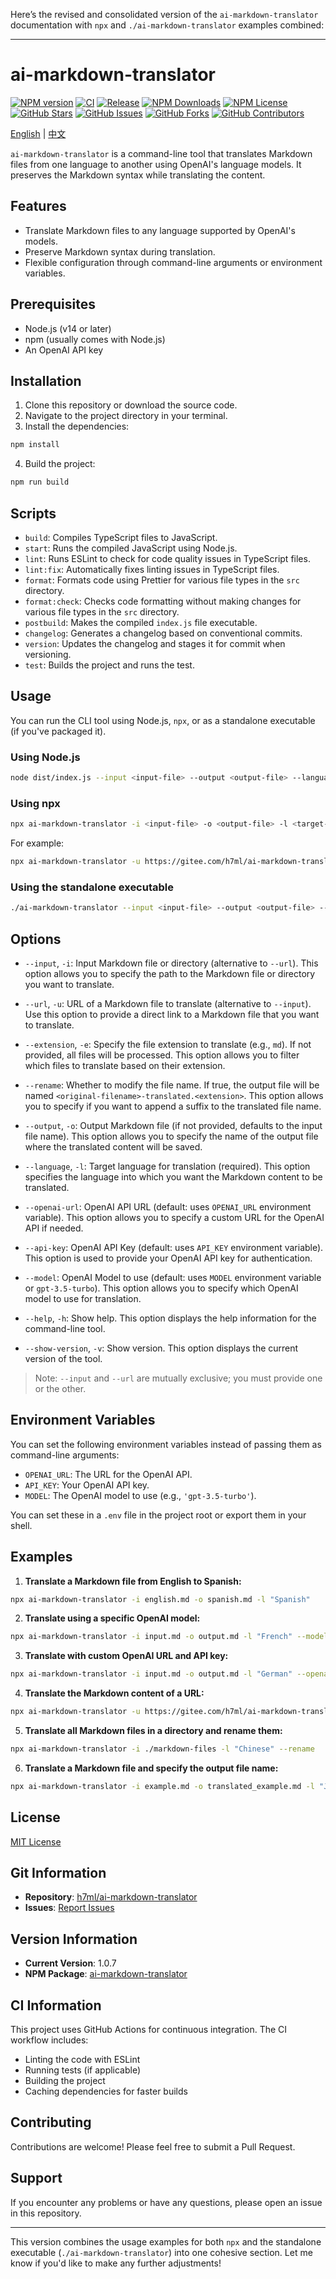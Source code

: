Here’s the revised and consolidated version of the `ai-markdown-translator` documentation with `npx` and `./ai-markdown-translator` examples combined:

---

# ai-markdown-translator

<div>
  <a href="https://www.npmjs.org/package/ai-markdown-translator"><img src="https://img.shields.io/npm/v/ai-markdown-translator.svg?style=flat" alt="NPM version"></a>
  <a href="https://github.com/h7ml/ai-markdown-translator/actions/workflows/ci.yml"><img src="https://github.com/h7ml/ai-markdown-translator/actions/workflows/ci.yml/badge.svg" alt="CI"></a>
  <a href="https://github.com/h7ml/ai-markdown-translator/actions/workflows/release.yml"><img src="https://github.com/h7ml/ai-markdown-translator/actions/workflows/release.yml/badge.svg" alt="Release"></a>
  <a href="https://www.npmjs.org/package/ai-markdown-translator"><img src="https://img.shields.io/npm/dw/ai-markdown-translator" alt="NPM Downloads"></a>
  <a href="https://www.npmjs.org/package/ai-markdown-translator"><img src="https://img.shields.io/npm/l/ai-markdown-translator" alt="NPM License"></a>
  <a href="https://github.com/h7ml/ai-markdown-translator/stargazers"><img src="https://img.shields.io/github/stars/h7ml/ai-markdown-translator.svg" alt="GitHub Stars"></a>
  <a href="https://github.com/h7ml/ai-markdown-translator/issues"><img src="https://img.shields.io/github/issues/h7ml/ai-markdown-translator.svg" alt="GitHub Issues"></a>
  <a href="https://github.com/h7ml/ai-markdown-translator/network/members"><img src="https://img.shields.io/github/forks/h7ml/ai-markdown-translator.svg" alt="GitHub Forks"></a>
  <a href="https://github.com/h7ml/ai-markdown-translator/graphs/contributors"><img src="https://img.shields.io/github/contributors/h7ml/ai-markdown-translator.svg" alt="GitHub Contributors"></a>
</div>

[English](README.md) | [中文](README-zh.md)

`ai-markdown-translator` is a command-line tool that translates Markdown files from one language to another using OpenAI's language models. It preserves the Markdown syntax while translating the content.

## Features

- Translate Markdown files to any language supported by OpenAI's models.
- Preserve Markdown syntax during translation.
- Flexible configuration through command-line arguments or environment variables.

## Prerequisites

- Node.js (v14 or later)
- npm (usually comes with Node.js)
- An OpenAI API key

## Installation

1. Clone this repository or download the source code.
2. Navigate to the project directory in your terminal.
3. Install the dependencies:

```bash
npm install
```

4. Build the project:

```bash
npm run build
```

## Scripts

- `build`: Compiles TypeScript files to JavaScript.
- `start`: Runs the compiled JavaScript using Node.js.
- `lint`: Runs ESLint to check for code quality issues in TypeScript files.
- `lint:fix`: Automatically fixes linting issues in TypeScript files.
- `format`: Formats code using Prettier for various file types in the `src` directory.
- `format:check`: Checks code formatting without making changes for various file types in the `src` directory.
- `postbuild`: Makes the compiled `index.js` file executable.
- `changelog`: Generates a changelog based on conventional commits.
- `version`: Updates the changelog and stages it for commit when versioning.
- `test`: Builds the project and runs the test.

## Usage

You can run the CLI tool using Node.js, `npx`, or as a standalone executable (if you've packaged it).

### Using Node.js

```bash
node dist/index.js --input <input-file> --output <output-file> --language <target-language> [options]
```

### Using npx

```bash
npx ai-markdown-translator -i <input-file> -o <output-file> -l <target-language> [options]
```

For example:

```bash
npx ai-markdown-translator -u https://gitee.com/h7ml/ai-markdown-translator/raw/main/README.md -o output.md -l "Italian"
```

### Using the standalone executable

```bash
./ai-markdown-translator --input <input-file> --output <output-file> --language <target-language> [options]
```

## Options

- `--input`, `-i`: Input Markdown file or directory (alternative to `--url`). This option allows you to specify the path to the Markdown file or directory you want to translate.
- `--url`, `-u`: URL of a Markdown file to translate (alternative to `--input`). Use this option to provide a direct link to a Markdown file that you want to translate.

- `--extension`, `-e`: Specify the file extension to translate (e.g., `md`). If not provided, all files will be processed. This option allows you to filter which files to translate based on their extension.

- `--rename`: Whether to modify the file name. If true, the output file will be named `<original-filename>-translated.<extension>`. This option allows you to specify if you want to append a suffix to the translated file name.

- `--output`, `-o`: Output Markdown file (if not provided, defaults to the input file name). This option allows you to specify the name of the output file where the translated content will be saved.

- `--language`, `-l`: Target language for translation (required). This option specifies the language into which you want the Markdown content to be translated.

- `--openai-url`: OpenAI API URL (default: uses `OPENAI_URL` environment variable). This option allows you to specify a custom URL for the OpenAI API if needed.

- `--api-key`: OpenAI API Key (default: uses `API_KEY` environment variable). This option is used to provide your OpenAI API key for authentication.

- `--model`: OpenAI Model to use (default: uses `MODEL` environment variable or `gpt-3.5-turbo`). This option allows you to specify which OpenAI model to use for translation.

- `--help`, `-h`: Show help. This option displays the help information for the command-line tool.

- `--show-version`, `-v`: Show version. This option displays the current version of the tool.

> Note: `--input` and `--url` are mutually exclusive; you must provide one or the other.

## Environment Variables

You can set the following environment variables instead of passing them as command-line arguments:

- `OPENAI_URL`: The URL for the OpenAI API.
- `API_KEY`: Your OpenAI API key.
- `MODEL`: The OpenAI model to use (e.g., `'gpt-3.5-turbo'`).

You can set these in a `.env` file in the project root or export them in your shell.

## Examples

1. **Translate a Markdown file from English to Spanish:**

```bash
npx ai-markdown-translator -i english.md -o spanish.md -l "Spanish"
```

2. **Translate using a specific OpenAI model:**

```bash
npx ai-markdown-translator -i input.md -o output.md -l "French" --model "gpt-4"
```

3. **Translate with custom OpenAI URL and API key:**

```bash
npx ai-markdown-translator -i input.md -o output.md -l "German" --openai-url "https://api.302.ai/v1/chat/completions" --api-key "sk-302-api-key"
```

4. **Translate the Markdown content of a URL:**

```bash
npx ai-markdown-translator -u https://gitee.com/h7ml/ai-markdown-translator/raw/main/README.md -o output.md -l "Italian"
```

5. **Translate all Markdown files in a directory and rename them:**

```bash
npx ai-markdown-translator -i ./markdown-files -l "Chinese" --rename
```

6. **Translate a Markdown file and specify the output file name:**

```bash
npx ai-markdown-translator -i example.md -o translated_example.md -l "Japanese"
```

## License

[MIT License](LICENSE)

## Git Information

- **Repository**: [h7ml/ai-markdown-translator](https://github.com/h7ml/ai-markdown-translator)
- **Issues**: [Report Issues](https://github.com/h7ml/ai-markdown-translator/issues)

## Version Information

- **Current Version**: 1.0.7
- **NPM Package**: [ai-markdown-translator](https://www.npmjs.com/package/ai-markdown-translator)

## CI Information

This project uses GitHub Actions for continuous integration. The CI workflow includes:

- Linting the code with ESLint
- Running tests (if applicable)
- Building the project
- Caching dependencies for faster builds

## Contributing

Contributions are welcome! Please feel free to submit a Pull Request.

## Support

If you encounter any problems or have any questions, please open an issue in this repository.

---

This version combines the usage examples for both `npx` and the standalone executable (`./ai-markdown-translator`) into one cohesive section. Let me know if you'd like to make any further adjustments!
